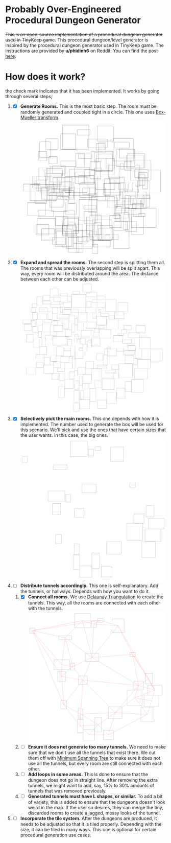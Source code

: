 ﻿# Probably Over-Engineered Procedural Dungeon Generator
~~This is an open-source implementation of a procedural dungeon generator used in TinyKeep game.~~ This procedural dungeon/level generator is inspired by the procedural dungeon generator used in TinyKeep game. The instructions are provided by **u/phidinh6** on Reddit. You can find the post [here](https://www.reddit.com/r/gamedev/comments/1dlwc4/procedural_dungeon_generation_algorithm_explained/).

# How does it work?
the check mark indicates that it has been implemented. It works by going through several steps;
1. - [x] **Generate Rooms.** This is the most basic step. The room must be randomly generated and coupled tight in a circle. This one uses [Box-Mueller transform](https://en.wikipedia.org/wiki/Box%E2%80%93Muller_transform).
![Step 1 Image](repo_images/step1.png)
2. - [x] **Expand and spread the rooms.** The second step is splitting them all. The rooms that was previously overlapping will be split apart. This way, every room will be distributed around the area. The distance between each other can be adjusted.
![Step 2 Image](repo_images/step2.png)
3. - [x] **Selectively pick the main rooms.** This one depends with how it is implemented. The number used to generate the box will be used for this scenario. We'll pick and use the ones that have certain sizes that the user wants. In this case, the big ones.
![Step 3 Image](repo_images/step3.png)
4. - [ ] **Distribute tunnels accordingly.** This one is self-explanatory. Add the tunnels, or hallways. Depends with how you want to do it.
	1. - [x] **Connect all rooms.** We use [Delaunay Triangulation](https://en.wikipedia.org/wiki/Delaunay_triangulation) to create the tunnels. This way, all the rooms are connected with each other with the tunnels.
	![Step 4 Phase 1 Image](repo_images/step4_1.png)
	2. - [ ] **Ensure it does not generate too many tunnels.** We need to make sure that we don't use all the tunnels that exist there. We cut them off with [Minimum Spanning Tree](https://en.wikipedia.org/wiki/Minimum_spanning_tree) to make sure it does not use all the tunnels, but every room are still connected with each other.
	3. - [ ] **Add loops in some areas.** This is done to ensure that the dungeon does not go in straight line. After removing the extra tunnels, we might want to add, say, 15% to 30% amounts of tunnels that was removed previously.
	4. - [ ] **Generated tunnels must have L shapes, or similar.** To add a bit of variety, this is added to ensure that the dungeons doesn't look weird in the map. If the user so desires, they can merge the tiny, discarded rooms to create a jagged, messy looks of the tunnel.
5. - [ ] **Incorporate the tile system.** After the dungeons are produced, it needs to be adjusted so that it is tiled properly. Depending with the size, it can be tiled in many ways. This one is optional for certain procedural generation use cases.